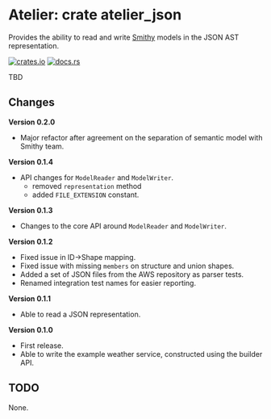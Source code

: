 # Atelier: crate atelier_json

Provides the ability to read and write [Smithy](https://github.com/awslabs/smithy) models in the JSON AST representation.

[![crates.io](https://img.shields.io/crates/v/atelier_json.svg)](https://crates.io/crates/atelier_json)
[![docs.rs](https://docs.rs/atelier_json/badge.svg)](https://docs.rs/atelier_json)

TBD

## Changes

**Version 0.2.0**

* Major refactor after agreement on the separation of semantic model with Smithy team.

**Version 0.1.4**

* API changes for `ModelReader` and `ModelWriter`.
  * removed `representation` method
  * added `FILE_EXTENSION` constant.

**Version 0.1.3**

* Changes to the core API around `ModelReader` and `ModelWriter`.

**Version 0.1.2**

* Fixed issue in ID->Shape mapping.
* Fixed issue with missing `members` on structure and union shapes.
* Added a set of JSON files from the AWS repository as parser tests.
* Renamed integration test names for easier reporting. 

**Version 0.1.1**

* Able to read a JSON representation.

**Version 0.1.0**

* First release.
* Able to write the example weather service, constructed using the builder API.

## TODO

None.